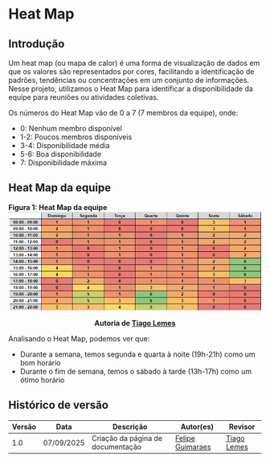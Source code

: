 # Heat Map

## Introdução
Um heat map (ou mapa de calor) é uma forma de visualização de dados em que os valores são representados por cores, facilitando a identificação de padrões, tendências ou concentrações em um conjunto de informações. Nesse projeto, utilizamos o Heat Map para identificar a disponibilidade da equipe para reuniões ou atividades coletivas.

Os números do Heat Map vão de 0 a 7 (7 membros da equipe), onde:  

- 0: Nenhum membro disponível  
- 1-2: Poucos membros disponíveis  
- 3-4: Disponibilidade média  
- 5-6: Boa disponibilidade  
- 7: Disponibilidade máxima 

## Heat Map da equipe
**Figura 1: Heat Map da equipe**
![Figura 1: Heat Map](../imagens/HeatMap-grupo.PNG)
<div align="center"><strong>Autoria de <a href="https://github.com/TiagoTeixeira-2005">Tiago Lemes</a></strong></div>

Analisando o Heat Map, podemos ver que:

- Durante a semana, temos segunda e quarta à noite (19h-21h) como um bom horário  
- Durante o fim de semana, temos o sábado à tarde (13h-17h) como um ótimo horário

## Histórico de versão

| Versão | Data | Descrição | Autor(es) | Revisor |
| ---- | ----- | ----- | ---- | ----- | 
| 1.0 | 07/09/2025 | Criação da página de documentação | [Felipe Guimaraes](https://github.com/felipegf1) | [Tiago Lemes](https://github.com/TiagoTeixeira-2005) |
